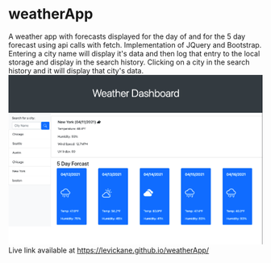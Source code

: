 # weatherApp

A weather app with forecasts displayed for the day of and for the 5 day forecast using api calls with fetch. Implementation of JQuery and Bootstrap. Entering a city name will display it's data and then log that entry to the local storage and display in the search history. Clicking on a city in the search history and it will display that city's data.
<img src="Screenshot.png">
Live link available at https://levickane.github.io/weatherApp/
